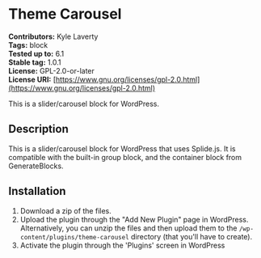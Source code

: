 # Theme Carousel

**Contributors:** Kyle Laverty  
**Tags:** block  
**Tested up to:** 6.1  
**Stable tag:** 1.0.1  
**License:** GPL-2.0-or-later  
**License URI:** [https://www.gnu.org/licenses/gpl-2.0.html](https://www.gnu.org/licenses/gpl-2.0.html)

This is a slider/carousel block for WordPress.

## Description

This is a slider/carousel block for WordPress that uses Splide.js. It is compatible with the built-in group block, and the container block from GenerateBlocks.

## Installation

1. Download a zip of the files.
2. Upload the plugin through the "Add New Plugin" page in WordPress. Alternatively, you can unzip the files and then upload them to the `/wp-content/plugins/theme-carousel` directory (that you'll have to create).
3. Activate the plugin through the 'Plugins' screen in WordPress
